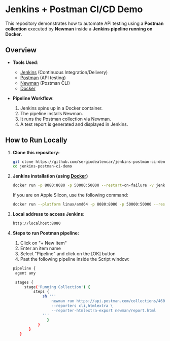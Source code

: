 # Jenkins + Postman CI/CD Demo

This repository demonstrates how to automate API testing using a **Postman collection** executed by **Newman** inside a **Jenkins pipeline running on Docker**.

## Overview

- **Tools Used**:
  - [Jenkins](https://www.jenkins.io/) (Continuous Integration/Delivery)
  - [Postman](https://www.postman.com/) (API testing)
  - [Newman](https://www.npmjs.com/package/newman) (Postman CLI)
  - [Docker](https://www.docker.com/products/docker-desktop)

- **Pipeline Workflow**:
  1. Jenkins spins up in a Docker container.
  2. The pipeline installs Newman.
  3. It runs the Postman collection via Newman.
  4. A test report is generated and displayed in Jenkins.

## How to Run Locally

1. **Clone this repository:**
   ```bash
   git clone https://github.com/sergiodealencar/jenkins-postman-ci-demo.git
   cd jenkins-postman-ci-demo
   ```

2. **Jenkins installation (using [Docker](https://www.docker.com/products/docker-desktop))**
   ```bash
   docker run -p 8080:8080 -p 50000:50000 --restart=on-failure -v jenkins_home:/var/jenkins_home --env JAVA_OPTS="-Dfile.encoding=UTF8" vdespa/jenkins-postman
   ```

   If you are on Apple Silcon, use the following command:
   ```bash
   docker run --platform linux/amd64 -p 8080:8080 -p 50000:50000 --restart=on-failure -v jenkins_home:/var/jenkins_home --env JAVA_OPTS="-Dfile.encoding=UTF8" vdespa/jenkins-postman
   ```
   
3. **Local address to access Jenkins:**
   ```bash
   http://localhost:8080
   ```
   
4. **Steps to run Postman pipeline:**
   1. Click on "+ New Item"
   2. Enter an item name
   3. Select "Pipeline" and click on the [OK] button
   4. Past the following pipeline inside the Script window:
      
  
   ```bash
   pipeline {
    agent any

    stages {
        stage('Running Collection') {
            steps {
                sh '''
                    newman run https://api.postman.com/collections/46008687-2486952c-da6a-4f29-a6fc-d8de420e4b94?access_key=PMAT-01K3Y0YPXV81AEPN1R9WD98695 \
                    --reporters cli,htmlextra \
                    --reporter-htmlextra-export newman/report.html
                '''
                  }
              }
          }
      }
     ```
   
   

